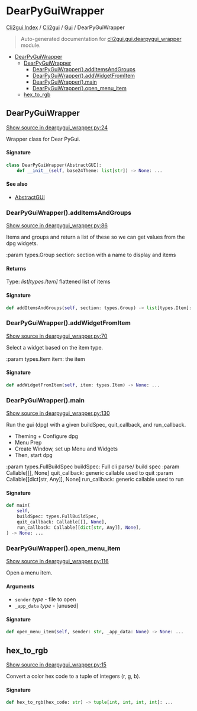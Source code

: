 # DearPyGuiWrapper

[Cli2gui Index](../../README.md#cli2gui-index) / [Cli2gui](../index.md#cli2gui) / [Gui](./index.md#gui) / DearPyGuiWrapper

> Auto-generated documentation for [cli2gui.gui.dearpygui_wrapper](../../../../cli2gui/gui/dearpygui_wrapper.py) module.

- [DearPyGuiWrapper](#dearpyguiwrapper)
  - [DearPyGuiWrapper](#dearpyguiwrapper-1)
    - [DearPyGuiWrapper().addItemsAndGroups](#dearpyguiwrapper()additemsandgroups)
    - [DearPyGuiWrapper().addWidgetFromItem](#dearpyguiwrapper()addwidgetfromitem)
    - [DearPyGuiWrapper().main](#dearpyguiwrapper()main)
    - [DearPyGuiWrapper().open_menu_item](#dearpyguiwrapper()open_menu_item)
  - [hex_to_rgb](#hex_to_rgb)

## DearPyGuiWrapper

[Show source in dearpygui_wrapper.py:24](../../../../cli2gui/gui/dearpygui_wrapper.py#L24)

Wrapper class for Dear PyGui.

#### Signature

```python
class DearPyGuiWrapper(AbstractGUI):
    def __init__(self, base24Theme: list[str]) -> None: ...
```

#### See also

- [AbstractGUI](./abstract_gui.md#abstractgui)

### DearPyGuiWrapper().addItemsAndGroups

[Show source in dearpygui_wrapper.py:86](../../../../cli2gui/gui/dearpygui_wrapper.py#L86)

Items and groups and return a list of these so we can get values from the dpg widgets.

:param types.Group section: section with a name to display and items

#### Returns

Type: *list[types.Item]*
flattened list of items

#### Signature

```python
def addItemsAndGroups(self, section: types.Group) -> list[types.Item]: ...
```

### DearPyGuiWrapper().addWidgetFromItem

[Show source in dearpygui_wrapper.py:70](../../../../cli2gui/gui/dearpygui_wrapper.py#L70)

Select a widget based on the item type.

:param types.Item item: the item

#### Signature

```python
def addWidgetFromItem(self, item: types.Item) -> None: ...
```

### DearPyGuiWrapper().main

[Show source in dearpygui_wrapper.py:130](../../../../cli2gui/gui/dearpygui_wrapper.py#L130)

Run the gui (dpg) with a given buildSpec, quit_callback, and run_callback.

- Theming + Configure dpg
- Menu Prep
- Create Window, set up Menu and Widgets
- Then, start dpg

:param types.FullBuildSpec buildSpec: Full cli parse/ build spec
:param Callable[[], None] quit_callback: generic callable used to quit
:param Callable[[dict[str, Any]], None] run_callback: generic callable used to run

#### Signature

```python
def main(
    self,
    buildSpec: types.FullBuildSpec,
    quit_callback: Callable[[], None],
    run_callback: Callable[[dict[str, Any]], None],
) -> None: ...
```

### DearPyGuiWrapper().open_menu_item

[Show source in dearpygui_wrapper.py:116](../../../../cli2gui/gui/dearpygui_wrapper.py#L116)

Open a menu item.

#### Arguments

- `sender` *_type_* - file to open
- `_app_data` *_type_* - [unused]

#### Signature

```python
def open_menu_item(self, sender: str, _app_data: None) -> None: ...
```



## hex_to_rgb

[Show source in dearpygui_wrapper.py:15](../../../../cli2gui/gui/dearpygui_wrapper.py#L15)

Convert a color hex code to a tuple of integers (r, g, b).

#### Signature

```python
def hex_to_rgb(hex_code: str) -> tuple[int, int, int, int]: ...
```